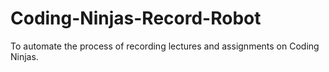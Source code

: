 # Coding-Ninjas-Record-Robot
 To automate the process of recording lectures and assignments on Coding Ninjas.
